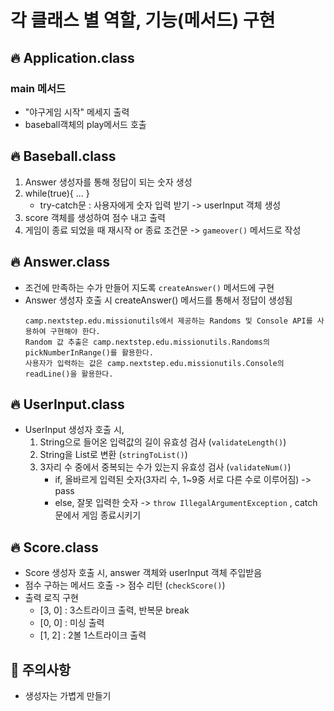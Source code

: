 # 각 클래스 별 역할, 기능(메서드) 구현

## 🔥 Application.class
### main 메서드
- "야구게임 시작" 메세지 출력
- baseball객체의 play메서드 호출

## 🔥 Baseball.class
1. Answer 생성자를 통해 정답이 되는 숫자 생성
2. while(true){ ... }
   - try-catch문 : 사용자에게 숫자 입력 받기 -> userInput 객체 생성
3. score 객체를 생성하여 점수 내고 출력
4. 게임이 종료 되었을 때 재시작 or 종료 조건문 -> `gameover()` 메서드로 작성

## 🔥 Answer.class
- 조건에 만족하는 수가 만들어 지도록 `createAnswer()` 메서드에 구현
- Answer 생성자 호출 시 createAnswer() 메서드를 통해서 정답이 생성됨
  ```
  camp.nextstep.edu.missionutils에서 제공하는 Randoms 및 Console API를 사용하여 구현해야 한다.
  Random 값 추출은 camp.nextstep.edu.missionutils.Randoms의 pickNumberInRange()를 활용한다.
  사용자가 입력하는 값은 camp.nextstep.edu.missionutils.Console의 readLine()을 활용한다.
  ```

## 🔥 UserInput.class
- UserInput 생성자 호출 시, 
  1. String으로 들어온 입력값의 길이 유효성 검사 (`validateLength()`)
  2. String을 List<Integer>로 변환 (`stringToList()`)
  3. 3자리 수 중에서 중복되는 수가 있는지 유효성 검사 (`validateNum()`)
      - if, 올바르게 입력된 숫자(3자리 수, 1~9중 서로 다른 수로 이루어짐) -> pass
      - else, 잘못 입력한 숫자 -> `throw IllegalArgumentException`
        , catch문에서 게임 종료시키기

## 🔥 Score.class
   - Score 생성자 호출 시, answer 객체와 userInput 객체 주입받음
   - 점수 구하는 메서드 호출 -> 점수 리턴 (`checkScore()`)
   - 출력 로직 구현
     - [3, 0] : 3스트라이크 출력, 반복문 break
     - [0, 0] : 미싱 출력
     - [1, 2] : 2볼 1스트라이크 출력

## 🚨 주의사항
- 생성자는 가볍게 만들기
